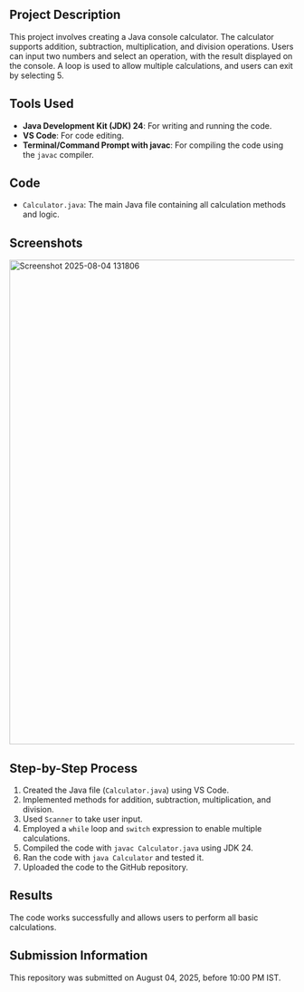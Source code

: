 
## Project Description
This project involves creating a Java console calculator. The calculator supports addition, subtraction, multiplication, and division operations. Users can input two numbers and select an operation, with the result displayed on the console. A loop is used to allow multiple calculations, and users can exit by selecting 5.

## Tools Used
- **Java Development Kit (JDK) 24**: For writing and running the code.
- **VS Code**: For code editing.
- **Terminal/Command Prompt with javac**: For compiling the code using the `javac` compiler.

## Code
- `Calculator.java`: The main Java file containing all calculation methods and logic.

## Screenshots
<img width="1118" height="855" alt="Screenshot 2025-08-04 131806" src="https://github.com/user-attachments/assets/4d05b16f-27e6-495b-b0e6-5c544f541450" />


## Step-by-Step Process
1. Created the Java file (`Calculator.java`) using VS Code.
2. Implemented methods for addition, subtraction, multiplication, and division.
3. Used `Scanner` to take user input.
4. Employed a `while` loop and `switch` expression to enable multiple calculations.
5. Compiled the code with `javac Calculator.java` using JDK 24.
6. Ran the code with `java Calculator` and tested it.
7. Uploaded the code to the GitHub repository.

## Results
The code works successfully and allows users to perform all basic calculations.

## Submission Information
This repository was submitted on August 04, 2025, before 10:00 PM IST.
